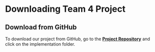 # Downloading Team 4 Project
## Download from GitHub
To download our project from GitHub, go to the __[Project Repository](https://github.com/DiegoFraR/swe3313Project)__ and click on the implementation folder. 
